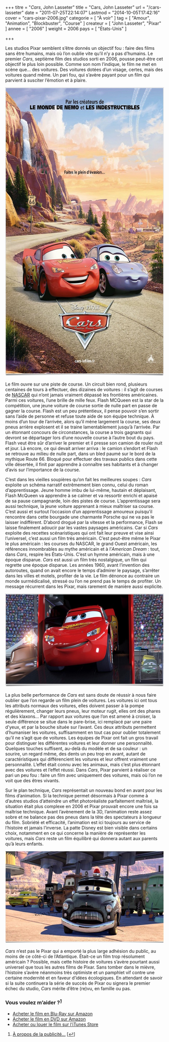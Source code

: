+++
titre = "<em>Cars</em>, John Lasseter"
title = "Cars, John Lasseter"
url = "/cars-lasseter"
date = "2011-07-25T22:14:07"
Lastmod = "2014-10-05T17:42:16"
cover = "cars-pixar-2006.jpg"
categorie = [ "À voir" ]
tag = [ "Amour", "Animation", "Blockbuster", "Course" ]
createur = [ "John Lasseter", "Pixar" ]
annee = [ "2006" ]
weight = 2006
pays = [ "États-Unis" ]

+++

<p>Les studios Pixar semblent s&rsquo;être donnés un objectif fou : faire des films sans être humains, mais où l&rsquo;on oublie vite qu&rsquo;il n&rsquo;y a pas d&rsquo;humains. Le premier <em>Cars</em>, septième film des studios sorti en 2006, pousse peut-être cet objectif le plus loin possible. Comme son nom l&rsquo;indique, le film ne met en scène que… des voitures. Des voitures dotées d&rsquo;un visage, certes, mais des voitures quand même. Un pari fou, qui s&rsquo;avère payant pour un film qui parvient à susciter l&rsquo;émotion et à plaire.</p>
<a href="http://www.allocine.fr/film/fichefilm_gen_cfilm=55774.html"><img class="aligncenter" style="border-style: initial; border-color: initial; border-width: 0px;" src="pixar-cars.jpg" alt="Pixar cars" width="690" height="918" border="0" /></a>
<p>Le film ouvre sur une piste de course. Un circuit bien rond, plusieurs centaines de tours à effectuer, des dizaines de voitures : il s&rsquo;agit de courses de <a href="http://fr.wikipedia.org/wiki/Nascar">NASCAR</a> qui n&rsquo;ont jamais vraiment dépassé les frontières américaines. Parmi ces voitures, l&rsquo;une brille de mille feux. Flash MCQueen est la star de la compétition, une jeune voiture de course sortie de nulle part en passe de gagner la course. Flash est un peu prétentieux, il pense pouvoir s&rsquo;en sortir sans l&rsquo;aide de personne et refuse toute aide de son équipe technique. À moins d&rsquo;un tour de l&rsquo;arrivée, alors qu&rsquo;il mène largement la course, ses deux pneus arrière explosent et il se traine lamentablement jusqu&rsquo;à l&rsquo;arrivée. Par un étonnant concours de circonstances, la course a trois gagnants qui devront se départager lors d&rsquo;une nouvelle course à l&rsquo;autre bout du pays. Flash veut être sûr d&rsquo;arriver le premier et il presse son camion de rouler nuit et jour. Là encore, ce qui devait arriver arriva : le camion s&rsquo;endort et Flash se retrouve au milieu de nulle part, dans un bled paumé sur le bord de la mythique Route 66. Bloqué pour effectuer des travaux publics dans cette ville désertée, il finit par apprendre à connaître ses habitants et à changer d&rsquo;avis sur l&rsquo;importance de la course.</p>
<p>C&rsquo;est dans les vieilles soupières qu&rsquo;on fait les meilleures soupes : <em>Cars</em> exploite un schéma narratif extrêmement bien connu, celui du roman d&rsquo;apprentissage. Jeune homme imbu de lui-même, hautain et déplaisant, Flash McQueen va apprendre à se calmer et va ressortir enrichi et apaisé de sa pause campagnarde, loin des pistes de course. L&rsquo;apprentissage sera aussi technique, la jeune voiture apprenant à mieux maîtriser sa course. C&rsquo;est aussi et surtout l&rsquo;occasion d&rsquo;un apprentissage amoureux puisqu&rsquo;il rencontre dans cette bourgade une charmante Porsche qui ne va pas le laisser indifférent. D&rsquo;abord drogué par la vitesse et la performance, Flash se laisse finalement adoucir par les vastes paysages américains. Car si <em>Cars</em> exploite des recettes scénaristiques qui ont fait leur preuve et vise ainsi l&rsquo;universel, c&rsquo;est aussi un film très américain. C&rsquo;est peut-être même le Pixar le plus américain : les courses du NASCAR, le grand Ouest américain, les références innombrables au mythe américain et à l&rsquo;<em>American Dream</em> : tout, dans <em>Cars</em>, respire les États-Unis. C&rsquo;est un hymne américain, mais à une époque disparue. <em>Cars</em> est aussi un film très nostalgique, un film qui regrette une époque disparue. Les années 1960, avant l&rsquo;invention des autoroutes, quand on avait encore le temps d&rsquo;admirer le paysage, s&rsquo;arrêter dans les villes et motels, profiter de la vie. Le film dénonce au contraire un monde surmédicalisé, stressé ou l&rsquo;on ne prend pas le temps de profiter. Un message récurrent dans les Pixar, mais rarement de manière aussi explicite.</p>
<img class="aligncenter" style="border-style: initial; border-color: initial; border-width: 0px;" src="cars.jpg" alt="Cars" width="690" height="297" border="0" />
<p>La plus belle performance de <em>Cars</em> est sans doute de réussir à nous faire oublier que l&rsquo;on regarde un film plein de voitures. Les voitures ici ont tous les attributs normaux des voitures, elles doivent passer à la pompe régulièrement, changer leurs pneus, leur moteur rugit, elles ont des phares et des klaxons… Par rapport aux voitures que l&rsquo;on est amené à croiser, la seule différence se situe dans le pare-brise, ici remplacé par une paire d&rsquo;yeux, et par la bouche située sur l&rsquo;avant. Ces deux attributs permettent d&rsquo;humaniser les voitures, suffisamment en tout cas pour oublier totalement qu&rsquo;il ne s&rsquo;agit que de voitures. Les équipes de Pixar ont fait un gros travail pour distinguer les différentes voitures et leur donner une personnalité. Quelques touches suffisent, au-delà du modèle et de sa couleur : un sourire, un regard même, des dents un peu trop en avant, autant de caractéristiques qui différencient les voitures et leur offrent vraiment une personnalité. L&rsquo;effet était connu avec les animaux, mais c&rsquo;est plus étonnant avec des voitures et l&rsquo;effet réussi. Dans <em>Cars</em>, Pixar parvient à réaliser ce pari un peu fou : faire un film avec uniquement des voitures, mais où l&rsquo;on ne voit que des êtres vivants.</p>
<p>Sur le plan technique, <em>Cars</em> représentait un nouveau bond en avant pour les films d&rsquo;animation. Si la technique permet désormais à Pixar comme à d&rsquo;autres studios d&rsquo;atteindre un effet photoréaliste parfaitement maîtrisé, la situation était plus complexe en 2006 et Pixar prouvait encore une fois sa maîtrise technique. Avant l&rsquo;avènement de la 3D, l&rsquo;animation reste assez sobre et ne balance pas des pneus dans la tête des spectateurs à longueur du film. Sobriété et efficacité, l&rsquo;animation est ici toujours au service de l&rsquo;histoire et jamais l&rsquo;inverse. La patte Disney est bien visible dans certains choix, notamment en ce qui concerne la manière de représenter les voitures, mais <em>Cars</em> reste un film équilibré qui donnera autant aux parents qu&rsquo;à leurs enfants.</p>
<img class="aligncenter" style="border-style: initial; border-color: initial; border-width: 0px;" src="cars-pixar-lasseter.jpg" alt="Cars pixar lasseter" width="690" height="293" border="0" />
<p><em>Cars</em> n&rsquo;est pas le Pixar qui a emporté la plus large adhésion du public, au moins de ce côté-ci de l&rsquo;Atlantique. Était-ce un film trop résolument américain ? Possible, mais cette histoire de voitures s&rsquo;avère pourtant aussi universel que tous les autres films de Pixar. Sans tomber dans le mièvre, l&rsquo;histoire s&rsquo;avère néanmoins très optimiste et un pamphlet vif contre une certaine modernité et en faveur d&rsquo;idées écologiques. En attendant de savoir si la suite continuera la série de succès de Pixar ou signera le premier échec du studio, <em>Cars</em> mérite d&rsquo;être (re)vu, en famille ou pas.</p>
<div class="amazon">
<h3>Vous voulez m&rsquo;aider ?<sup><a href="#footnote_0_4978" id="identifier_0_4978" class="footnote-link footnote-identifier-link" title="&Agrave; propos de la publicit&eacute;&hellip;">1</a></sup></h3>
<ul>
<li><a href="http://www.amazon.fr/gp/product/B000PIU296/ref=as_li_ss_tl?ie=UTF8&#038;tag=leblogdenic07-21&#038;linkCode=as2&#038;camp=1642&#038;creative=19458&#038;creativeASIN=B000PIU296">Acheter le film en Blu-Ray sur Amazon</a></li>
<li><a href="http://www.amazon.fr/gp/product/B000H0MK2O/ref=as_li_ss_tl?ie=UTF8&#038;tag=leblogdenic07-21&#038;linkCode=as2&#038;camp=1642&#038;creative=19458&#038;creativeASIN=B000H0MK2O">Acheter le film en DVD sur Amazon</a></li>
<li><a href="https://itunes.apple.com/fr/movie/cars-quatre-roues/id369136395">Acheter ou louer le film sur l&rsquo;iTunes Store</a></li>
</ul>
</div>
<ol class="footnotes"><li id="footnote_0_4978" class="footnote"><a href="http://voiretmanger.fr/soutien/">À propos de la publicité…</a> [<a href="#identifier_0_4978" class="footnote-link footnote-back-link">&#8617;</a>]</li></ol>
